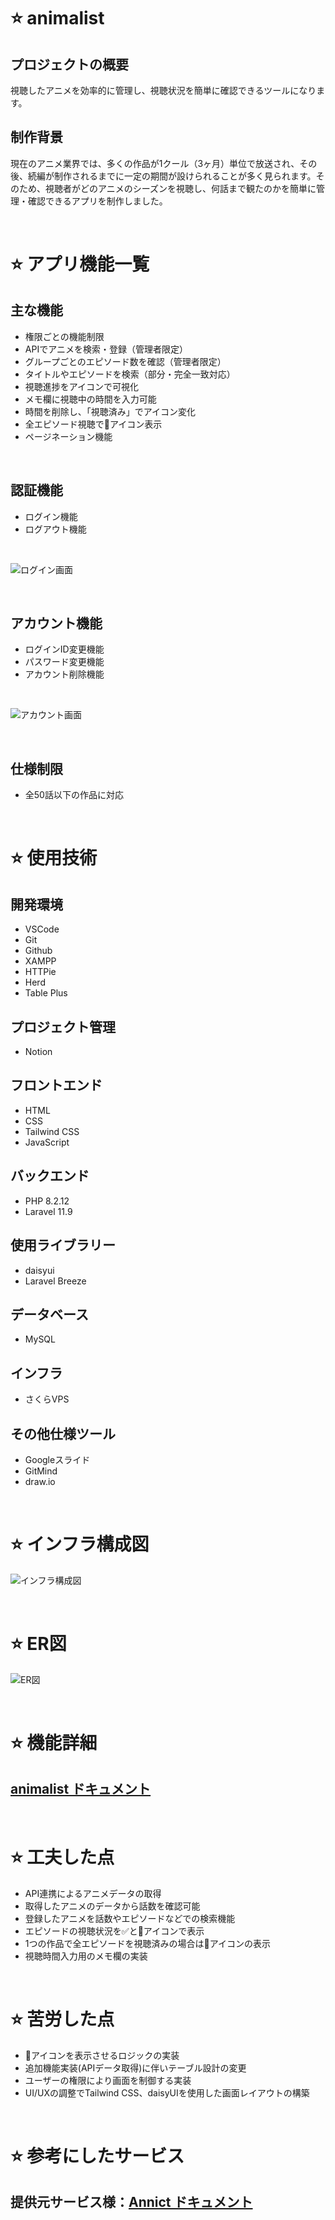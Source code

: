 # ⭐ animalist
## プロジェクトの概要
視聴したアニメを効率的に管理し、視聴状況を簡単に確認できるツールになります。

## 制作背景
現在のアニメ業界では、多くの作品が1クール（3ヶ月）単位で放送され、その後、続編が制作されるまでに一定の期間が設けられることが多く見られます。そのため、視聴者がどのアニメのシーズンを視聴し、何話まで観たのかを簡単に管理・確認できるアプリを制作しました。

<br>

# ⭐ アプリ機能一覧
## 主な機能
- 権限ごとの機能制限
- APIでアニメを検索・登録（管理者限定）
- グループごとのエピソード数を確認（管理者限定）
- タイトルやエピソードを検索（部分・完全一致対応）
- 視聴進捗をアイコンで可視化
- メモ欄に視聴中の時間を入力可能
- 時間を削除し、「視聴済み」でアイコン変化
- 全エピソード視聴で👑アイコン表示
- ページネーション機能

<br>

## 認証機能
- ログイン機能
- ログアウト機能
<br>

![ログイン画面](assets/ログイン画面.png "ログイン画面")

<br>

## アカウント機能
- ログインID変更機能
- パスワード変更機能
- アカウント削除機能
<br>

![アカウント画面](assets/アカウント画面.png "アカウント画面")

<br>

## 仕様制限
- 全50話以下の作品に対応

<br>

# ⭐ 使用技術
## 開発環境
- VSCode
- Git
- Github
- XAMPP
- HTTPie
- Herd
- Table Plus

## プロジェクト管理
- Notion

## フロントエンド
- HTML
- CSS
- Tailwind CSS
- JavaScript

## バックエンド
- PHP 8.2.12
- Laravel 11.9

## 使用ライブラリー
- daisyui
- Laravel Breeze

## データベース
- MySQL

## インフラ
- さくらVPS

## その他仕様ツール
- Googleスライド
- GitMind
- draw.io

<br>

# ⭐ インフラ構成図
![インフラ構成図](assets/インフラ構成図.png "インフラ構成図")

<br>

# ⭐ ER図
![ER図](assets/ER図.png "ER図")

<br>

# ⭐ 機能詳細
## [animalist ドキュメント](https://docs.google.com/presentation/d/1xsEN9aFv0fYncOCDhC1Gy6SmspJ03INYSt6ZaljtzrY/edit?usp=sharing)

<br>

# ⭐ 工夫した点
- API連携によるアニメデータの取得
- 取得したアニメのデータから話数を確認可能
- 登録したアニメを話数やエピソードなどでの検索機能
- エピソードの視聴状況を✅と👀アイコンで表示
- 1つの作品で全エピソードを視聴済みの場合は👑アイコンの表示
- 視聴時間入力用のメモ欄の実装

<br>

# ⭐ 苦労した点
- 👑アイコンを表示させるロジックの実装
- 追加機能実装(APIデータ取得)に伴いテーブル設計の変更
- ユーザーの権限により画面を制御する実装
- UI/UXの調整でTailwind CSS、daisyUIを使用した画面レイアウトの構築

<br>

# ⭐ 参考にしたサービス
## 提供元サービス様：[Annict ドキュメント](https://developers.annict.com/docs)
